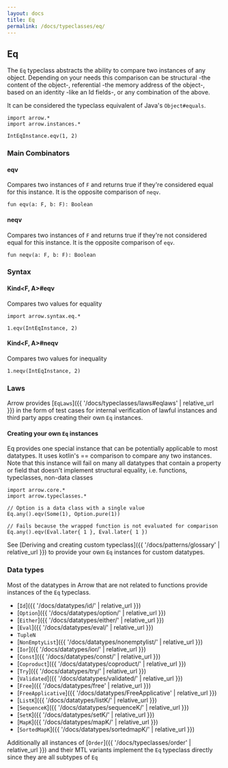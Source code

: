 ```yaml
---
layout: docs
title: Eq
permalink: /docs/typeclasses/eq/
---
```


## Eq

The `Eq` typeclass abstracts the ability to compare two instances of any object.
Depending on your needs this comparison can be structural -the content of the object-, referential -the memory address of the object-, based on an identity -like an Id fields-, or any combination of the above.

It can be considered the typeclass equivalent of Java's `Object#equals`.

```kotlin:ank
import arrow.*
import arrow.instances.*

IntEqInstance.eqv(1, 2)
```

### Main Combinators

#### eqv

Compares two instances of `F` and returns true if they're considered equal for this instance.
It is the opposite comparison of `neqv`.

`fun eqv(a: F, b: F): Boolean`

#### neqv

Compares two instances of `F` and returns true if they're not considered equal for this instance.
It is the opposite comparison of `eqv`.

`fun neqv(a: F, b: F): Boolean`

### Syntax

#### Kind<F, A>#eqv

Compares two values for equality

```kotlin:ank
import arrow.syntax.eq.*

1.eqv(IntEqInstance, 2)
```

#### Kind<F, A>#neqv

Compares two values for inequality

```kotlin:ank
1.neqv(IntEqInstance, 2)
```

### Laws

Arrow provides [`EqLaws`]({{ '/docs/typeclasses/laws#eqlaws' | relative_url }}) in the form of test cases for internal verification of lawful instances and third party apps creating their own `Eq` instances.

#### Creating your own `Eq` instances

Eq provides one special instance that can be potentially applicable to most datatypes.
It uses kotlin's == comparison to compare any two instances.
Note that this instance will fail on many all datatypes that contain a property or field that doesn't implement structural equality, i.e. functions, typeclasses, non-data classes

```kotlin:ank
import arrow.core.*
import arrow.typeclasses.*

// Option is a data class with a single value
Eq.any().eqv(Some(1), Option.pure(1))
```

```kotlin:ank
// Fails because the wrapped function is not evaluated for comparison
Eq.any().eqv(Eval.later{ 1 }, Eval.later{ 1 })
```

See [Deriving and creating custom typeclass]({{ '/docs/patterns/glossary' | relative_url }}) to provide your own `Eq` instances for custom datatypes.

### Data types

Most of the datatypes in Arrow that are not related to functions provide instances of the `Eq` typeclass.

- [`Id`]({{ '/docs/datatypes/id/' | relative_url }})
- [`Option`]({{ '/docs/datatypes/option/' | relative_url }})
- [`Either`]({{ '/docs/datatypes/either/' | relative_url }})
- [`Eval`]({{ '/docs/datatypes/eval/' | relative_url }})
- `TupleN`
- [`NonEmptyList`]({{ '/docs/datatypes/nonemptylist/' | relative_url }})
- [`Ior`]({{ '/docs/datatypes/ior/' | relative_url }})
- [`Const`]({{ '/docs/datatypes/const/' | relative_url }})
- [`Coproduct`]({{ '/docs/datatypes/coproduct/' | relative_url }})
- [`Try`]({{ '/docs/datatypes/try/' | relative_url }})
- [`Validated`]({{ '/docs/datatypes/validated/' | relative_url }})
- [`Free`]({{ '/docs/datatypes/free' | relative_url }})
- [`FreeApplicative`]({{ '/docs/datatypes/FreeApplicative' | relative_url }})
- [`ListK`]({{ '/docs/datatypes/listK/' | relative_url }})
- [`SequenceK`]({{ '/docs/datatypes/sequenceK/' | relative_url }})
- [`SetK`]({{ '/docs/datatypes/setK/' | relative_url }})
- [`MapK`]({{ '/docs/datatypes/mapK/' | relative_url }}) 
- [`SortedMapK`]({{ '/docs/datatypes/sortedmapK/' | relative_url }})

Additionally all instances of [`Order`]({{ '/docs/typeclasses/order' | relative_url }}) and their MTL variants implement the `Eq` typeclass directly since they are all subtypes of `Eq`
